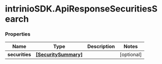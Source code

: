 # intrinioSDK.ApiResponseSecuritiesSearch

### Properties
Name | Type | Description | Notes
------------ | ------------- | ------------- | -------------
**securities** | [**[SecuritySummary]**](SecuritySummary.md) |  | [optional] 


